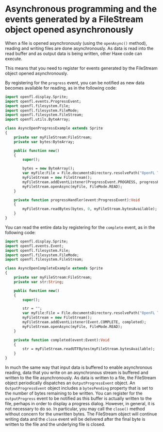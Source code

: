 # Asynchronous programming and the events generated by a FileStream object opened asynchronously

When a file is opened asynchronously (using the `openAsync()` method), reading
and writing files are done asynchronously. As data is read into the read buffer
and as output data is being written, other Haxe code can execute.

This means that you need to register for events generated by the FileStream
object opened asynchronously.

By registering for the `progress` event, you can be notified as new data becomes
available for reading, as in the following code:

```haxe
import openfl.display.Sprite;
import openfl.events.ProgressEvent;
import openfl.filesystem.File;
import openfl.filesystem.FileMode;
import openfl.filesystem.FileStream;
import openfl.utils.ByteArray;

class AsyncOpenProgressExample extends Sprite
{
    private var myFileStream:FileStream;
    private var bytes:ByteArray;

    public function new()
    {
        super();

        bytes = new ByteArray();
        var myFile:File = File.documentsDirectory.resolvePath("OpenFL Test/test.txt");
        myFileStream = new FileStream();
        myFileStream.addEventListener(ProgressEvent.PROGRESS, progressHandler);
        myFileStream.openAsync(myFile, FileMode.READ);
    }

    private function progressHandler(event:ProgressEvent):Void
    {
        myFileStream.readBytes(bytes, 0, myFileStream.bytesAvailable);
    }
}
```

You can read the entire data by registering for the `complete` event, as in the
following code:

```haxe
import openfl.display.Sprite;
import openfl.events.Event;
import openfl.filesystem.File;
import openfl.filesystem.FileMode;
import openfl.filesystem.FileStream;

class AsyncOpenCompleteExample extends Sprite
{
    private var myFileStream:FileStream;
    private var str:String;

    public function new()
    {
        super();

        str = "";
        var myFile:File = File.documentsDirectory.resolvePath("OpenFL Test/test.txt");
        myFileStream = new FileStream();
        myFileStream.addEventListener(Event.COMPLETE, completed);
        myFileStream.openAsync(myFile, FileMode.READ);
    }

    private function completed(event:Event):Void
    {
        str = myFileStream.readUTFBytes(myFileStream.bytesAvailable);
    }
}
```

In much the same way that input data is buffered to enable asynchronous reading,
data that you write on an asynchronous stream is buffered and written to the
file asynchronously. As data is written to a file, the FileStream object
periodically dispatches an `OutputProgressEvent` object. An
`OutputProgressEvent` object includes a `bytesPending` property that is set to
the number of bytes remaining to be written. You can register for the
`outputProgress` event to be notified as this buffer is actually written to the
file, perhaps in order to display a progress dialog. However, in general, it is
not necessary to do so. In particular, you may call the `close()` method without
concern for the unwritten bytes. The FileStream object will continue writing
data and the `close` event will be delivered after the final byte is written to
the file and the underlying file is closed.
